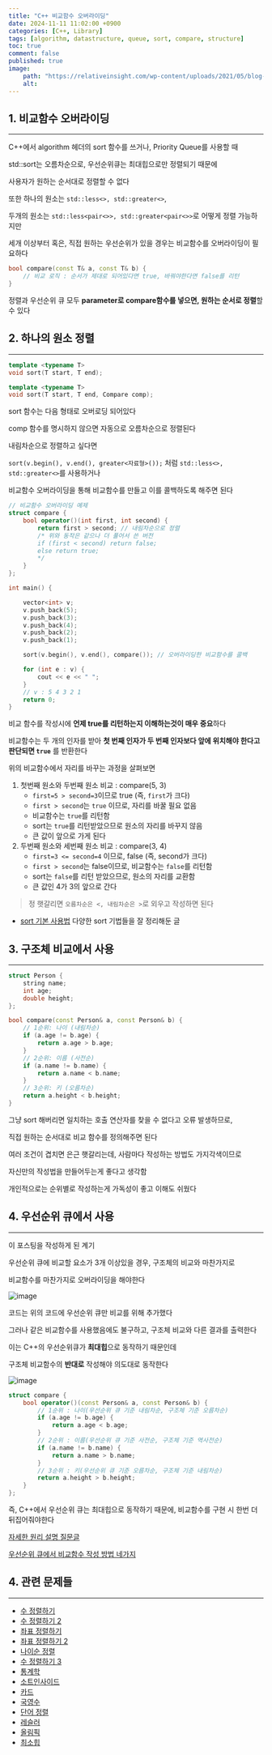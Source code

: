 ```yaml
---
title: "C++ 비교함수 오버라이딩"
date: 2024-11-11 11:02:00 +0900
categories: [C++, Library]  
tags: [algorithm, datastructure, queue, sort, compare, structure]     
toc: true
comment: false
published: true
image:
    path: "https://relativeinsight.com/wp-content/uploads/2021/05/blog-pics-01-2.png"
    alt: 
---
```


## 1. 비교함수 오버라이딩
---

C++에서 algorithm 헤더의 sort 함수를 쓰거나, Priority Queue를 사용할 때

std::sort는 오름차순으로, 우선순위큐는 최대힙으로만 정렬되기 때문에 

사용자가 원하는 순서대로 정렬할 수 없다

또한 하나의 원소는 `std::less<>, std::greater<>`,

두개의 원소는 `std::less<pair<>>, std::greater<pair<>>`로 어떻게 정렬 가능하지만 

세개 이상부터 혹은, 직접 원하는 우선순위가 있을 경우는 비교함수를 오버라이딩이 필요하다

```cpp
bool compare(const T& a, const T& b) {
    // 비교 로직 : 순서가 제대로 되어있다면 true, 바꿔야한다면 false를 리턴
}
```

정렬과 우선순위 큐 모두 **parameter로 compare함수를 넣으면, 원하는 순서로 정렬**할 수 있다

## 2. 하나의 원소 정렬
---

```cpp
template <typename T>
void sort(T start, T end); 

template <typename T>
void sort(T start, T end, Compare comp);
```

sort 함수는 다음 형태로 오버로딩 되어있다

comp 함수를 명시하지 않으면 자동으로 오름차순으로 정렬된다

내림차순으로 정렬하고 싶다면

`sort(v.begin(), v.end(), greater<자료형>());` 처럼 `std::less<>, std::greater<>`를 사용하거나

비교함수 오버라이딩을 통해 비교함수를 만들고 이를 콜백하도록 해주면 된다

```cpp
// 비교함수 오버라이딩 예제
struct compare { 
	bool operator()(int first, int second) {
		return first > second; // 내림차순으로 정렬
		/* 위와 동작은 같으나 더 풀어서 쓴 버전
		if (first < second) return false;
		else return true;
		*/
	}
};

int main() {

	vector<int> v;
	v.push_back(5);
	v.push_back(3);
	v.push_back(4);
	v.push_back(2);
	v.push_back(1);

	sort(v.begin(), v.end(), compare()); // 오버라이딩한 비교함수를 콜백

	for (int e : v) {
		cout << e << " ";
	}
	// v : 5 4 3 2 1
	return 0;
}
```

비교 함수를 작성시에 **언제 true를 리턴하는지 이해하는것이 매우 중요**하다

비교함수는 두 개의 인자를 받아 **첫 번째 인자가 두 번째 인자보다 앞에 위치해야 한다고 판단되면 `true`** 를 반환한다

위의 비교함수에서 자리를 바꾸는 과정을 살펴보면

1. 첫번째 원소와 두번째 원소 비교 : compare(5, 3)
	- `first=5 > second=3`이므로 true (즉, `first`가 크다)
	- `first > second`는 `true` 이므로, 자리를 바꿀 필요 없음
	- 비교함수는 `true`를 리턴함
	- sort는 `true`를 리턴받았으므로 원소의 자리를 바꾸지 않음
	- 큰 값이 앞으로 가게 된다
2. 두번째 원소와 세번째 원소 비교 : compare(3, 4)
	- `first=3 <= second=4` 이므로, false (즉, second가 크다)
	- `first > second`는 false이므로, 비교함수는 `false`를 리턴함
	- sort는 `false`를 리턴 받았으므로, 원소의 자리를 교환함
	- 큰 값인 4가 3의 앞으로 간다

> 정 햇갈리면 `오름차순은 <, 내림차순은 >`로 외우고 작성하면 된다

- [sort 기본 사용법](https://mojing.tistory.com/entry/C-STL-sort-%ED%95%A8%EC%88%98-%EC%82%AC%EC%9A%A9%EB%B2%95) 다양한 sort  기법들을 잘 정리해둔 글

## 3. 구조체 비교에서 사용
---

```cpp
struct Person {
    string name;
    int age;
    double height;
};

bool compare(const Person& a, const Person& b) {
    // 1순위: 나이 (내림차순)
    if (a.age != b.age) { 
        return a.age > b.age;
    }
    // 2순위: 이름 (사전순)
    if (a.name != b.name) {
        return a.name < b.name;
    }
    // 3순위: 키 (오름차순)
    return a.height < b.height;
}
```
그냥 sort 해버리면 일치하는 호출 연산자를 찾을 수 없다고 오류 발생하므로, 

직접 원하는 순서대로 비교 함수를 정의해주면 된다

여러 조건이 겹치면 은근 햇갈리는데, 사람마다 작성하는 방법도 가지각색이므로

자신만의 작성법을 만들어두는게 좋다고 생각함

개인적으로는 순위별로 작성하는게 가독성이 좋고 이해도 쉬웠다


## 4. 우선순위 큐에서 사용
---
이 포스팅을 작성하게 된 계기

우선순위 큐에 비교할 요소가 3개 이상있을 경우, 구조체의 비교와 마찬가지로

비교함수를 마찬가지로 오버라이딩을 해야한다

![image](https://github.com/user-attachments/assets/d6a53919-1614-4609-bc36-00a7c6705bb9)

코드는 위의 코드에 우선순위 큐만 비교를 위해 추가했다

그러나 같은 비교함수를 사용했음에도 불구하고, 구조체 비교와 다른 결과를 출력한다

이는 C++의 우선순위큐가 **최대힙**으로 동작하기 때문인데

구조체 비교함수의 **반대로** 작성해야 의도대로 동작한다

![image](https://github.com/user-attachments/assets/f02f167f-90cd-4dd2-901e-a52686c4a06f)

```cpp
struct compare {
	bool operator()(const Person& a, const Person& b) {
		// 1순위 : 나이(우선순위 큐 기준 내림차순, 구조체 기준 오름차순)
		if (a.age != b.age) {
			return a.age < b.age;
		}
		// 2순위 : 이름(우선순위 큐 기준 사전순, 구조체 기준 역사전순)
		if (a.name != b.name) {
			return a.name > b.name;
		}
		// 3순위 : 키(우선순위 큐 기준 오름차순, 구조체 기준 내림차순)
		return a.height > b.height;
	}
};
```

즉, C++에서 우선순위 큐는 최대힙으로 동작하기 때문에, 비교함수를 구현 시 한번 더 뒤집어줘야한다

[자세한 원리 설명 질문글](https://www.acmicpc.net/board/view/37791)

[우선순위 큐에서 비교함수 작성 방법 네가지](https://blog.naver.com/jinhan814/222406827641)
## 4. 관련 문제들
---
- [수 정렬하기](https://www.acmicpc.net/problem/2750)
- [수 정렬하기 2](https://www.acmicpc.net/problem/2751)
- [좌표 정렬하기](https://www.acmicpc.net/problem/11650)
- [좌표 정렬하기 2](https://www.acmicpc.net/problem/11651)
- [나이순 정렬](https://www.acmicpc.net/problem/10814)
- [수 정렬하기 3](https://www.acmicpc.net/problem/10989)
- [통계학](https://www.acmicpc.net/problem/2108)
- [소트인사이드](https://www.acmicpc.net/problem/1427)
- [카드](https://www.acmicpc.net/problem/11652)
- [국영수](https://www.acmicpc.net/problem/10825)
- [단어 정렬](https://www.acmicpc.net/problem/1181)
- [레슬러](https://www.acmicpc.net/problem/1900)
- [올림픽](https://www.acmicpc.net/problem/8979)
- [최소힙](https://www.acmicpc.net/problem/1927)